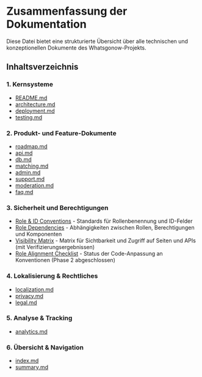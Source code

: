 
# Zusammenfassung der Dokumentation

Diese Datei bietet eine strukturierte Übersicht über alle technischen und konzeptionellen Dokumente des Whatsgonow-Projekts.

## Inhaltsverzeichnis

### 1. Kernsysteme
- [README.md](./README.md)
- [architecture.md](./architecture.md)
- [deployment.md](./deployment.md)
- [testing.md](./testing.md)

### 2. Produkt- und Feature-Dokumente
- [roadmap.md](./roadmap.md)
- [api.md](./api.md)
- [db.md](./db.md)
- [matching.md](./matching.md)
- [admin.md](./admin.md)
- [support.md](./support.md)
- [moderation.md](./moderation.md)
- [faq.md](./faq.md)

### 3. Sicherheit und Berechtigungen
- [Role & ID Conventions](./conventions/roles_and_ids.md) - Standards für Rollenbenennung und ID-Felder
- [Role Dependencies](./system/role_dependencies.md) - Abhängigkeiten zwischen Rollen, Berechtigungen und Komponenten
- [Visibility Matrix](./system/visibility_matrix.md) - Matrix für Sichtbarkeit und Zugriff auf Seiten und APIs (mit Verifizierungsergebnissen)
- [Role Alignment Checklist](./refactor/role_alignment_checklist.md) - Status der Code-Anpassung an Konventionen (Phase 2 abgeschlossen)

### 4. Lokalisierung & Rechtliches
- [localization.md](./localization.md)
- [privacy.md](./privacy.md)
- [legal.md](./legal.md)

### 5. Analyse & Tracking
- [analytics.md](./analytics.md)

### 6. Übersicht & Navigation
- [index.md](./index.md)
- [summary.md](./summary.md)
